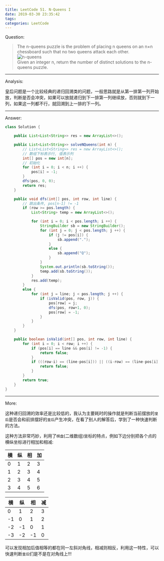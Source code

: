 ```yaml
---
title: LeetCode 51. N-Queens I
date: 2019-03-30 23:35:42
tags:
categories: LeetCode
---
```


Question:

> The n-queens puzzle is the problem of placing n queens on an n×n chessboard such that no two queens attack each other.  
> ![n-queens](https://image.zero22.top/8-queens.png)  
> Given an integer n, return the number of distinct solutions to the n-queens puzzle.

<!--more-->

---

Analysis:

皇后问题是一个比较经典的递归回溯类的问题，一般思路就是从第一排第一列开始放，判断是否会冲突，如果可以放就递归到下一排第一列继续放，否则就到下一列，如果这一列都不行，就回溯到上一排的下一列。

---

Answer:

``` java
class Solution {

    public List<List<String>> res = new ArrayList<>();

    public List<List<String>> solveNQueens(int n) {
        // List<List<String>> res = new ArrayList<>();
        // 数组下标表示行, 值表示列
        int[] pos = new int[n];
        // 初始化
        for (int i = 0; i < n; i ++) {
            pos[i] = -1;
        }
        dfs(pos, 0, 0);
        return res;
    }

    public void dfs(int[] pos, int row, int line) {
        // 跳出条件, pos[n-1] != -1
        if (row >= pos.length) {
            List<String> temp = new ArrayList<>();

            for (int i = 0; i < pos.length; i ++) {
                StringBuilder sb = new StringBuilder();
                for (int j = 0; j < pos.length; j ++) {
                    if (j != pos[i]) {
                        sb.append(".");
                    }
                    else {
                        sb.append("Q");
                    }
                }
                System.out.println(sb.toString());
                temp.add(sb.toString());
            }
            res.add(temp);
        }
        else {
            for (int j = line; j < pos.length; j ++) {
                if (isValid(pos, row, j)) {
                    pos[row] = j;
                    dfs(pos, row+1, 0);
                    pos[row] = -1;
                }
            }
        }
    }

    public boolean isValid(int[] pos, int row, int line) {
        for (int i = 0; i < row; i ++) {
            if (pos[i] == line && pos[i] != -1) {
                return false;
            }
            if (((row-i) == (line-pos[i])) || ((i-row) == (line-pos[i]))) {
                return false;
            }
        }
        return true;
    }
}
```

---

More:

这种递归回溯的效率还是比较低的，我认为主要耗时的操作就是判断当前摆放的`皇后`是否会和前排摆好的`皇后`产生冲突，在看了别人的解答后，学到了一种快速判断的方法。

这种方法非常巧妙，利用了`棋盘`(二维数组)坐标的特点，例如下边分别把各个点的横纵坐标进行相加和相减:

|横|纵|相|加|
|------|------|------|------|
|0|1|2|3|
|1|2|3|4|
|2|3|4|5|
|3|4|5|6|

|横|纵|相|减|
|------|------|------|------|
|0|1|2|3|
|-1|0|1|2|
|-2|-1|0|1|
|-3|-2|-1|0|

可以发现相加后值相等的都在同一左斜对角线，相减则相反，利用这一特性，可以快速判断`皇后`们是不是在对角线上!!!